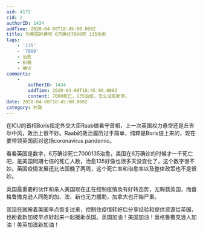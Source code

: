 ```yaml
---
aid: 4172
cid: 2
authorID: 1434
addTime: 2020-04-08T18:45:00.000Z
title: 为英国祈祷吧 6万确诊7000死 135治愈
tags:
    - '135'
    - '7000'
    - 治愈
    - 祈祷
    - 确诊
comments:
    -
        authorID: 1434
        addTime: 2020-04-08T18:45:00.000Z
        content: 7000死亡，135治愈，怎么没有断开。
date: 2020-04-08T18:45:00.000Z
category: 时政
---
```


在ICU的首相Boris指定外交大臣Raab做看守首相，上一次英国权力悬空还是丘吉尔中风，政治上很不妙。Raab的政治履历过于简单，纯粹是Boris提上来的，现在要带领英国面对这场coronavirus pandemic。

看看英国是数字，6万确诊死亡7000135治愈，美国在6万确诊的时候才一千死亡吧，是美国同期七倍的死亡人数，治愈135好像也很多天没变化了，这个数字很不妙。英国疫情发展还比法国晚了两周，这个死亡率和治愈率以及整体政策也不是很妙。

英国最重要的伙伴和亲人美国现在正在控制疫情及有好转态势，无暇救英国，而盎格鲁撒克逊人同胞的加、澳、新也无力援助，加拿大也开始严重。

我现在就盼着美国早点恢复过来，控制住疫情转好后分享经验和提供资源给英国，也盼着新加坡早点好起来一起援助英国。英国加油！美国加油！盎格鲁撒克逊人加油！美英加澳新加油！

